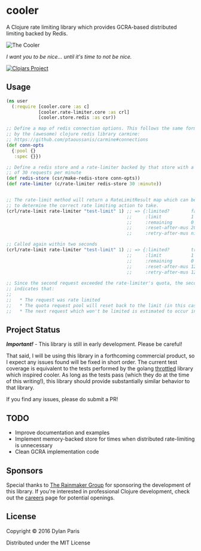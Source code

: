# cooler

A Clojure rate limiting library which provides GCRA-based distributed limiting backed by Redis.

![The Cooler](http://i.imgur.com/80lJjxW.jpg)

*I want you to be nice... until it's time to not be nice.*


[![Clojars Project](https://img.shields.io/clojars/v/cooler.svg)](https://clojars.org/cooler)

## Usage

```clojure
(ns user
  (:require [cooler.core :as c]
            [cooler.rate-limiter.core :as crl]
            [cooler.store.redis :as csr))

;; Define a map of redis connection options. This follows the same format used
;; by the (awesome) clojure redis library carmine:
;; https://github.com/ptaoussanis/carmine#connections
(def conn-opts
  {:pool {}
   :spec {}})

;; Define a redis store and a rate-limiter backed by that store with a quota
;; of 30 requests per minute
(def redis-store (csr/make-redis-store conn-opts))
(def rate-limiter (c/rate-limiter redis-store 30 :minute))


;; The rate-limit method will return a RateLimitResult map which can be used
;; to determine the correct rate limiting action to take. 
(crl/rate-limit rate-limiter "test-limit" 1) ;; => {:limited?        false
                                             ;;     :limit           1
                                             ;;     :remaining       0
                                             ;;     :reset-after-mus 2000000
                                             ;;     :retry-after-mus nil}

;; Called again within two seconds
(crl/rate-limit rate-limiter "test-limit" 1) ;; => {:limited?        true
                                             ;;     :limit           1
                                             ;;     :remaining       0
                                             ;;     :reset-after-mus 1286882
                                             ;;     :retry-after-mus 1286882}
                                                    
;; Since the second request exceeded the rate-limiter's quota, the second result
;; indicates that:
;;
;;   * The request was rate limited
;;   * The quota request pool will reset back to the limit (in this case just one) after ~1.2 seconds
;;   * The next request which won't be limited is estimated to occur in ~1.2 seconds

```


## Project Status

***Important!*** - This library is still in early development. Please be careful!

That said, I will be using this library in a forthcoming commercial product, so I expect any issues found
will be fixed in short order. The current test coverage is equivalent to the tests performed by the golang
[throttled]() library which inspired cooler. As long as the tests pass (which they do at the time of this writing!),
this library should provide substantially similar behavior to that library.

If you find any issues, please do submit a PR! 


## TODO

* Improve documentation and examples
* Implement memory-backed store for times when distributed rate-limiting is unnecessary
* Clean GCRA implementation code


## Sponsors

Special thanks to [The Rainmaker Group](http://www.letitrain.com/) for sponsoring the development of this library.
If you're interested in professional Clojure development, check out the [careers](http://www.letitrain.com/careers) page for potential openings.

## License

Copyright © 2016 Dylan Paris

Distributed under the MIT License
